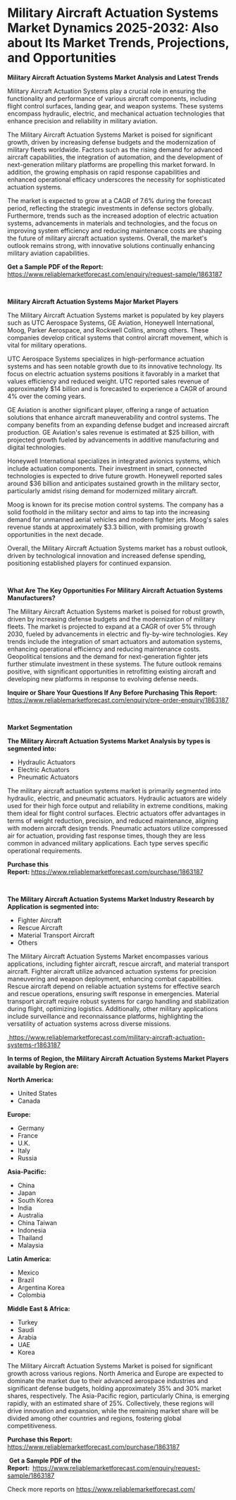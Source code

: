 <p><h1>Military Aircraft Actuation Systems Market Dynamics 2025-2032: Also about Its Market Trends, Projections, and Opportunities</h1></p><p><strong>Military Aircraft Actuation Systems Market Analysis and Latest Trends</strong></p>
<p><p>Military Aircraft Actuation Systems play a crucial role in ensuring the functionality and performance of various aircraft components, including flight control surfaces, landing gear, and weapon systems. These systems encompass hydraulic, electric, and mechanical actuation technologies that enhance precision and reliability in military aviation.</p><p>The Military Aircraft Actuation Systems Market is poised for significant growth, driven by increasing defense budgets and the modernization of military fleets worldwide. Factors such as the rising demand for advanced aircraft capabilities, the integration of automation, and the development of next-generation military platforms are propelling this market forward. In addition, the growing emphasis on rapid response capabilities and enhanced operational efficacy underscores the necessity for sophisticated actuation systems.</p><p>The market is expected to grow at a CAGR of 7.6% during the forecast period, reflecting the strategic investments in defense sectors globally. Furthermore, trends such as the increased adoption of electric actuation systems, advancements in materials and technologies, and the focus on improving system efficiency and reducing maintenance costs are shaping the future of military aircraft actuation systems. Overall, the market's outlook remains strong, with innovative solutions continually enhancing military aviation capabilities.</p></p>
<p><strong>Get a Sample PDF of the Report:&nbsp;</strong> <a href="https://www.reliablemarketforecast.com/enquiry/request-sample/1863187?utm_campaign=3324&utm_medium=2&utm_source=Github&utm_content=ia&utm_term=30032025&utm_id=military-aircraft-actuation-systems">https://www.reliablemarketforecast.com/enquiry/request-sample/1863187</a></p>
<p>&nbsp;</p>
<p><strong>Military Aircraft Actuation Systems Major Market Players</strong></p>
<p><p>The Military Aircraft Actuation Systems market is populated by key players such as UTC Aerospace Systems, GE Aviation, Honeywell International, Moog, Parker Aerospace, and Rockwell Collins, among others. These companies develop critical systems that control aircraft movement, which is vital for military operations.</p><p>UTC Aerospace Systems specializes in high-performance actuation systems and has seen notable growth due to its innovative technology. Its focus on electric actuation systems positions it favorably in a market that values efficiency and reduced weight. UTC reported sales revenue of approximately $14 billion and is forecasted to experience a CAGR of around 4% over the coming years.</p><p>GE Aviation is another significant player, offering a range of actuation solutions that enhance aircraft maneuverability and control systems. The company benefits from an expanding defense budget and increased aircraft production. GE Aviation's sales revenue is estimated at $25 billion, with projected growth fueled by advancements in additive manufacturing and digital technologies.</p><p>Honeywell International specializes in integrated avionics systems, which include actuation components. Their investment in smart, connected technologies is expected to drive future growth. Honeywell reported sales around $36 billion and anticipates sustained growth in the military sector, particularly amidst rising demand for modernized military aircraft.</p><p>Moog is known for its precise motion control systems. The company has a solid foothold in the military sector and aims to tap into the increasing demand for unmanned aerial vehicles and modern fighter jets. Moog's sales revenue stands at approximately $3.3 billion, with promising growth opportunities in the next decade.</p><p>Overall, the Military Aircraft Actuation Systems market has a robust outlook, driven by technological innovation and increased defense spending, positioning established players for continued expansion.</p></p>
<p>&nbsp;</p>
<p><strong>What Are The Key Opportunities For Military Aircraft Actuation Systems Manufacturers?</strong></p>
<p><p>The Military Aircraft Actuation Systems market is poised for robust growth, driven by increasing defense budgets and the modernization of military fleets. The market is projected to expand at a CAGR of over 5% through 2030, fueled by advancements in electric and fly-by-wire technologies. Key trends include the integration of smart actuators and automation systems, enhancing operational efficiency and reducing maintenance costs. Geopolitical tensions and the demand for next-generation fighter jets further stimulate investment in these systems. The future outlook remains positive, with significant opportunities in retrofitting existing aircraft and developing new platforms in response to evolving defense needs.</p></p>
<p><strong>Inquire or Share Your Questions If Any Before Purchasing This Report:</strong> <a href="https://www.reliablemarketforecast.com/enquiry/pre-order-enquiry/1863187?utm_campaign=3324&utm_medium=2&utm_source=Github&utm_content=ia&utm_term=30032025&utm_id=military-aircraft-actuation-systems">https://www.reliablemarketforecast.com/enquiry/pre-order-enquiry/1863187</a></p>
<p>&nbsp;</p>
<p><strong>Market Segmentation</strong></p>
<p><strong>The Military Aircraft Actuation Systems Market Analysis by types is segmented into:</strong></p>
<p><ul><li>Hydraulic Actuators</li><li>Electric Actuators</li><li>Pneumatic Actuators</li></ul></p>
<p><p>The military aircraft actuation systems market is primarily segmented into hydraulic, electric, and pneumatic actuators. Hydraulic actuators are widely used for their high force output and reliability in extreme conditions, making them ideal for flight control surfaces. Electric actuators offer advantages in terms of weight reduction, precision, and reduced maintenance, aligning with modern aircraft design trends. Pneumatic actuators utilize compressed air for actuation, providing fast response times, though they are less common in advanced military applications. Each type serves specific operational requirements.</p></p>
<p><strong>Purchase this Report:&nbsp;</strong><a href="https://www.reliablemarketforecast.com/purchase/1863187?utm_campaign=3324&utm_medium=2&utm_source=Github&utm_content=ia&utm_term=30032025&utm_id=military-aircraft-actuation-systems">https://www.reliablemarketforecast.com/purchase/1863187</a></p>
<p>&nbsp;</p>
<p><strong>The Military Aircraft Actuation Systems Market Industry Research by Application is segmented into:</strong></p>
<p><ul><li>Fighter Aircraft</li><li>Rescue Aircraft</li><li>Material Transport Aircraft</li><li>Others</li></ul></p>
<p><p>The Military Aircraft Actuation Systems Market encompasses various applications, including fighter aircraft, rescue aircraft, and material transport aircraft. Fighter aircraft utilize advanced actuation systems for precision maneuvering and weapon deployment, enhancing combat capabilities. Rescue aircraft depend on reliable actuation systems for effective search and rescue operations, ensuring swift response in emergencies. Material transport aircraft require robust systems for cargo handling and stabilization during flight, optimizing logistics. Additionally, other military applications include surveillance and reconnaissance platforms, highlighting the versatility of actuation systems across diverse missions.</p></p>
<p><a href="https://www.reliablemarketforecast.com/military-aircraft-actuation-systems-r1863187?utm_campaign=3324&utm_medium=2&utm_source=Github&utm_content=ia&utm_term=30032025&utm_id=military-aircraft-actuation-systems">&nbsp;https://www.reliablemarketforecast.com/military-aircraft-actuation-systems-r1863187</a></p>
<p><strong>In terms of Region, the Military Aircraft Actuation Systems Market Players available by Region are:</strong></p>
<p>
    <p> <strong> North America: </strong>
        <ul>
            <li>United States</li>
            <li>Canada</li>
        </ul>
        </p> 
    <p> <strong> Europe: </strong>
        <ul>
            <li>Germany</li>
            <li>France</li>
            <li>U.K.</li>
            <li>Italy</li>
            <li>Russia</li>
        </ul>
        </p> 
    <p> <strong> Asia-Pacific: </strong>
        <ul>
            <li>China</li>
            <li>Japan</li>
            <li>South Korea</li>
            <li>India</li>
            <li>Australia</li>
            <li>China Taiwan</li>
            <li>Indonesia</li>
            <li>Thailand</li>
            <li>Malaysia</li>
        </ul>
        </p> 
    <p> <strong> Latin America: </strong>
        <ul>
            <li>Mexico</li>
            <li>Brazil</li>
            <li>Argentina Korea</li>
            <li>Colombia</li>
        </ul>
        </p> 
    <p> <strong> Middle East & Africa: </strong>
        <ul>
            <li>Turkey</li>
            <li>Saudi</li>
            <li>Arabia</li>
            <li>UAE</li>
            <li>Korea</li>
        </ul>
    </p>
    </p>
<p><p>The Military Aircraft Actuation Systems Market is poised for significant growth across various regions. North America and Europe are expected to dominate the market due to their advanced aerospace industries and significant defense budgets, holding approximately 35% and 30% market shares, respectively. The Asia-Pacific region, particularly China, is emerging rapidly, with an estimated share of 25%. Collectively, these regions will drive innovation and expansion, while the remaining market share will be divided among other countries and regions, fostering global competitiveness.</p></p>
<p><strong>Purchase this Report: </strong><a href="https://www.reliablemarketforecast.com/purchase/1863187?utm_campaign=3324&utm_medium=2&utm_source=Github&utm_content=ia&utm_term=30032025&utm_id=military-aircraft-actuation-systems">https://www.reliablemarketforecast.com/purchase/1863187</a></p>
<p>&nbsp;<strong>Get a Sample PDF of the Report:&nbsp;&nbsp;</strong><a href="https://www.reliablemarketforecast.com/enquiry/request-sample/1863187?utm_campaign=3324&utm_medium=2&utm_source=Github&utm_content=ia&utm_term=30032025&utm_id=military-aircraft-actuation-systems">https://www.reliablemarketforecast.com/enquiry/request-sample/1863187</a></p>
<p><strong></strong></p>
<p>Check more reports on <a href="https://www.reliablemarketforecast.com/?utm_campaign=3324&utm_medium=2&utm_source=Github&utm_content=ia&utm_term=30032025&utm_id=military-aircraft-actuation-systems">https://www.reliablemarketforecast.com/</a></p>